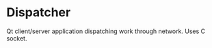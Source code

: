 Dispatcher
==========

Qt client/server application dispatching work through network. Uses C socket.